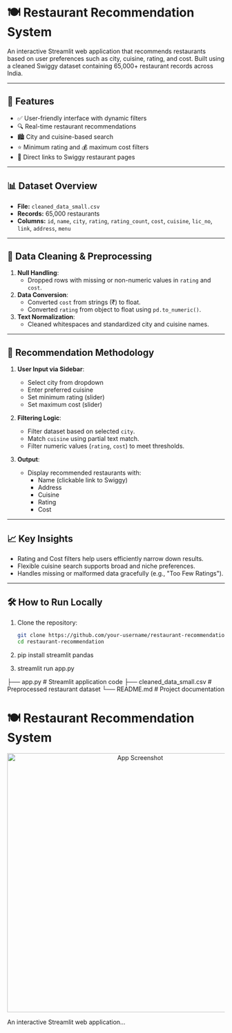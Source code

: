 # 🍽️ Restaurant Recommendation System

An interactive Streamlit web application that recommends restaurants based on user preferences such as city, cuisine, rating, and cost. Built using a cleaned Swiggy dataset containing 65,000+ restaurant records across India.

---

## 🚀 Features

- ✅ User-friendly interface with dynamic filters
- 🔍 Real-time restaurant recommendations
- 🏙️ City and cuisine-based search
- ⭐ Minimum rating and 💰 maximum cost filters
- 📎 Direct links to Swiggy restaurant pages

---

## 📊 Dataset Overview

- **File:** `cleaned_data_small.csv`
- **Records:** 65,000 restaurants
- **Columns:** `id`, `name`, `city`, `rating`, `rating_count`, `cost`, `cuisine`, `lic_no`, `link`, `address`, `menu`

---

## 🧹 Data Cleaning & Preprocessing

1. **Null Handling**:
   - Dropped rows with missing or non-numeric values in `rating` and `cost`.
2. **Data Conversion**:
   - Converted `cost` from strings (₹) to float.
   - Converted `rating` from object to float using `pd.to_numeric()`.
3. **Text Normalization**:
   - Cleaned whitespaces and standardized city and cuisine names.

---

## 🧠 Recommendation Methodology

1. **User Input via Sidebar**:
   - Select city from dropdown
   - Enter preferred cuisine
   - Set minimum rating (slider)
   - Set maximum cost (slider)

2. **Filtering Logic**:
   - Filter dataset based on selected `city`.
   - Match `cuisine` using partial text match.
   - Filter numeric values (`rating`, `cost`) to meet thresholds.

3. **Output**:
   - Display recommended restaurants with:
     - Name (clickable link to Swiggy)
     - Address
     - Cuisine
     - Rating
     - Cost

---

## 📈 Key Insights

- Rating and Cost filters help users efficiently narrow down results.
- Flexible cuisine search supports broad and niche preferences.
- Handles missing or malformed data gracefully (e.g., "Too Few Ratings").

---

## 🛠️ How to Run Locally

1. Clone the repository:
   ```bash
   git clone https://github.com/your-username/restaurant-recommendation.git
   cd restaurant-recommendation
2. pip install streamlit pandas

3. streamlit run app.py


├── app.py                  # Streamlit application code
├── cleaned_data_small.csv  # Preprocessed restaurant dataset
└── README.md               # Project documentation



# 🍽️ Restaurant Recommendation System

<p align="center">
  <img src="Screenshot 2025-05-10 190414.png" alt="App Screenshot" width="600"/>
</p>

An interactive Streamlit web application...
